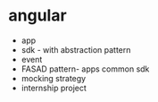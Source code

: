 # angular

- app 
- sdk - with abstraction pattern
- event
- FASAD pattern- apps common sdk
- mocking strategy
- internship project
